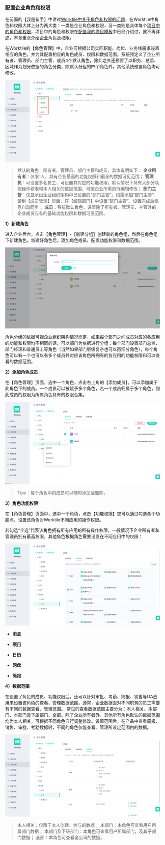 ### 配置企业角色和权限

在前面的【我是新手】中讲过[Worktile中关于角色和权限的问题](/help/new/roles-limits.md)，在Worktile中角色和权限大体上分为两大类：一类是企业角色和权限，另一类则是具体每个[项目中的角色和权限](/senior/create.md#2.2-安全性&通知、提醒)，项目中的角色和权限在[配置我的项目模板](/senior/create.md)中已经介绍过，就不再详述，本章重点介绍企业角色及权限。

在Worktile的【角色管理】中，企业可根据公司实际职能、岗位、业务线需求设置相应的角色，并为其配置相应的角色成员、权限和数据范围。系统预定义了企业所有者、管理员、部门主管、成员4个默认角色，除此之外还预置了以职务、总监、区域作为划分依据的角色分类，除默认分组的四个角色外，其他系统预置角色均可修改。

![](/assets/角色管理-默认角色.png)

> 默认的角色：所有者、管理员、部门主管和成员，具体说明如下：
**企业所有者**：仅限1人，具有企业最高的功能权限和最全的数据可见范围；
**管理员**：可设置多名员工，可设置其对应的功能权限，默认情况下具有大部分功能操作权限和本人相关的数据范围，可按企业所需自行编辑修改；
**部门主管**：仅显示出企业组织架构中已设置的“部门主管”。如需添加“部门主管”，请到【成员管理】页面，在【编辑部门】中设置“部门主管”，设置完成后信息自动同步；
**成员**：系统默认角色，设置除了所有者、管理员、主管外的企业成员应有的基础功能权限和数据可见范围。

**1）新建角色**

进入企业后台，点击【角色管理】-【新建分组】创建新的角色组，然后在角色组下新建角色。新建好角色后，添加角色成员、配置功能权限和数据范围。

![](/assets/角色管理-角色分组.png)

角色分组的依据可视企业组织架构情况而定，如果每个部门之间成员对应的各应用的功能和权限均不相同的话，可以部门为依据进行分组：每个部门设置部门总监、部门经理和普通员工等角色（当然如果部门层级复杂也可以再细分角色），每个角色可以有一个也可以有多个成员并对应该角色所拥有的各应用的功能权限和可以查看的数据范围。

**2）添加角色成员**

在【角色管理】页面，选中一个角色，点击右上角的【添加成员】，可以添加属于此角色下的成员。一个成员可以被赋予多个角色，若一个成员归属于多个角色，则此成员的权限为所属角色具有的权限合集。

![](/assets/角色管理-角色成员.png)

> Tips：每个角色中的成员可以随时添加或删除。

**3）角色功能权限**

在【角色管理】页面中，选中一个角色，点击【功能权限】您可以通过勾选各个功能点，设置该角色对Worktile不同应用的操作权限。

若勾选“全选”代表该角色拥有所有应用的所有操作权限，一般情况下企业所有者和管理员拥有最高权限，其他角色根据角色需要设置在不同应用中的权限：

![](/assets/角色管理-功能权限.png)

* **消息**


* **项目**


* **日历**


* **网盘**


* **简报**



**4）数据范围**

在设置了角色的成员、功能权限后，还可以针对审批、考勤、简报、销售等OA应用来设置该角色的查看、管理数据范围。通常，企业数据面对不同职务的员工需要有不同的数据查看、管理范围。
常见的查看数据范围主要分为：本人相关、本部门、本部门及下属部门、全部。除了企业所有者外，其他所有角色默认的数据范围均为本人相关，可根据不同角色自行调整修改。设置范围后，在产品中查看简报、销售、审批、考勤数据时，不同的角色仅能查看、管理所设定范围内的数据。

![](/assets/角色管理-数据范围.png)

> 本人相关：仅限于本人创建、参与的数据；
本部门：本角色可查看用户所属部门数据；
本部门及下级部门：本角色可查看用户所属部门，及其子部门数据；
全部：本角色可查看全公司的数据。




















